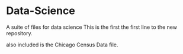 # Data-Science
A suite of files for data science
This is the first the first line to the new repository.


also included is the Chicago Census Data file.
